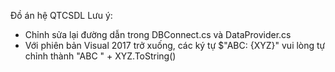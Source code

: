 Đồ án hệ QTCSDL
Lưu ý: 
- Chỉnh sửa lại đường dẫn trong DBConnect.cs và DataProvider.cs
- Với phiên bản Visual 2017 trở xuống, các ký tự $"ABC: {XYZ}" vui lòng tự chỉnh thành "ABC " + XYZ.ToString()
